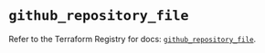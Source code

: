 # `github_repository_file`

Refer to the Terraform Registry for docs: [`github_repository_file`](https://registry.terraform.io/providers/integrations/github/6.0.1/docs/resources/repository_file).
